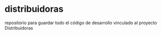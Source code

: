 # distribuidoras
repositorio para guardar todo el código de desarrollo vinculado al proyecto Distribuidoras
